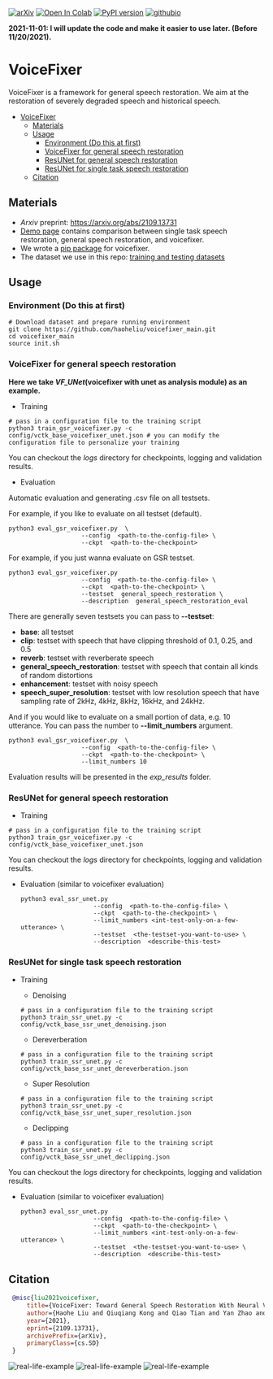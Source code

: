 [![arXiv](https://img.shields.io/badge/arXiv-2109.13731-brightgreen.svg?style=flat-square)](https://arxiv.org/abs/2109.13731) [![Open In Colab](https://colab.research.google.com/assets/colab-badge.svg)](https://colab.research.google.com/drive/1HYYUepIsl2aXsdET6P_AmNVXuWP1MCMf?usp=sharing) [![PyPI version](https://badge.fury.io/py/voicefixer.svg)](https://badge.fury.io/py/voicefixer) [![githubio](https://img.shields.io/badge/GitHub.io-Audio_Samples-blue?logo=Github&style=flat-square)](https://haoheliu.github.io/demopage-voicefixer)

**2021-11-01: I will update the code and make it easier to use later. (Before 11/20/2021).**

# VoiceFixer

VoiceFixer is a framework for general speech restoration. We aim at the restoration of severely degraded speech and historical speech.

- [VoiceFixer](#voicefixer)
  * [Materials](#materials)
  * [Usage](#usage)
    + [Environment (Do this at first)](#environment--do-this-at-first-)
    + [VoiceFixer for general speech restoration](#voicefixer-for-general-speech-restoration)
    + [ResUNet for general speech restoration](#resunet-for-general-speech-restoration)
    + [ResUNet for single task speech restoration](#resunet-for-single-task-speech-restoration)
  * [Citation](#citation)
  
## Materials

- *Arxiv* preprint: https://arxiv.org/abs/2109.13731 
- [Demo page](https://haoheliu.github.io/demopage-voicefixer/) contains comparison between single task speech restoration, general speech restoration, and voicefixer.
- We wrote a [pip package](https://pypi.org/project/voicefixer) for voicefixer.
- The dataset we use in this repo: [training and testing datasets](https://zenodo.org/record/5546723#.YYaWE05BxaQ)

## Usage

### Environment (Do this at first)
```shell script
# Download dataset and prepare running environment
git clone https://github.com/haoheliu/voicefixer_main.git
cd voicefixer_main
source init.sh 
```

### VoiceFixer for general speech restoration
**Here we take *VF_UNet*(voicefixer with unet as analysis module) as an example.**

- Training
```shell
# pass in a configuration file to the training script
python3 train_gsr_voicefixer.py -c config/vctk_base_voicefixer_unet.json # you can modify the configuration file to personalize your training
```
You can checkout the *logs* directory for checkpoints, logging and validation results.

- Evaluation

Automatic evaluation and generating .csv file on all testsets.

For example, if you like to evaluate on all testset (default). 
```shell script
python3 eval_gsr_voicefixer.py  \
                    --config  <path-to-the-config-file> \
                    --ckpt  <path-to-the-checkpoint> 
```

For example, if you just wanna evaluate on GSR testset. 
```shell script
python3 eval_gsr_voicefixer.py  
                    --config  <path-to-the-config-file> \
                    --ckpt  <path-to-the-checkpoint> \
                    --testset  general_speech_restoration \ 
                    --description  general_speech_restoration_eval 
```

There are generally seven testsets you can pass to **--testset**: 
- **base**: all testset
- **clip**: testset with speech that have clipping threshold of 0.1, 0.25, and 0.5
- **reverb**: testset with reverberate speech
- **general_speech_restoration**: testset with speech that contain all kinds of random distortions
- **enhancement**: testset with noisy speech
- **speech_super_resolution**: testset with low resolution speech that have sampling rate of 2kHz, 4kHz, 8kHz, 16kHz, and 24kHz.

And if you would like to evaluate on a small portion of data, e.g. 10 utterance. You can pass the number to **--limit_numbers** argument.

```shell script
python3 eval_gsr_voicefixer.py  \
                    --config  <path-to-the-config-file> \
                    --ckpt  <path-to-the-checkpoint> \
                    --limit_numbers 10 
```

Evaluation results will be presented in the *exp_results* folder.

### ResUNet for general speech restoration

- Training 
```shell
# pass in a configuration file to the training script
python3 train_gsr_voicefixer.py -c config/vctk_base_voicefixer_unet.json
```
You can checkout the *logs* directory for checkpoints, logging and validation results.

- Evaluation (similar to voicefixer evaluation)
    ```shell script
    python3 eval_ssr_unet.py  
                        --config  <path-to-the-config-file> \
                        --ckpt  <path-to-the-checkpoint> \
                        --limit_numbers <int-test-only-on-a-few-utterance> \
                        --testset  <the-testset-you-want-to-use> \ 
                        --description  <describe-this-test>
    ```

### ResUNet for single task speech restoration

- Training 
  - Denoising
  ```shell
  # pass in a configuration file to the training script
  python3 train_ssr_unet.py -c config/vctk_base_ssr_unet_denoising.json
  ```

  - Dereverberation
  ```shell
  # pass in a configuration file to the training script
  python3 train_ssr_unet.py -c config/vctk_base_ssr_unet_dereverberation.json
  ```
  
  - Super Resolution
  ```shell
  # pass in a configuration file to the training script
  python3 train_ssr_unet.py -c config/vctk_base_ssr_unet_super_resolution.json
  ```
  
  - Declipping
  ```shell
  # pass in a configuration file to the training script
  python3 train_ssr_unet.py -c config/vctk_base_ssr_unet_declipping.json
  ```

You can checkout the *logs* directory for checkpoints, logging and validation results.

  - Evaluation (similar to voicefixer evaluation)
    ```shell script
    python3 eval_ssr_unet.py  
                        --config  <path-to-the-config-file> \
                        --ckpt  <path-to-the-checkpoint> \
                        --limit_numbers <int-test-only-on-a-few-utterance> \
                        --testset  <the-testset-you-want-to-use> \ 
                        --description  <describe-this-test>
    ```

## Citation

```bib
 @misc{liu2021voicefixer,   
     title={VoiceFixer: Toward General Speech Restoration With Neural Vocoder},   
     author={Haohe Liu and Qiuqiang Kong and Qiao Tian and Yan Zhao and DeLiang Wang and Chuanzeng Huang and Yuxuan Wang},  
     year={2021},  
     eprint={2109.13731},  
     archivePrefix={arXiv},  
     primaryClass={cs.SD}  
 }
```

![real-life-example](resources/pics/real.png)
![real-life-example](resources/pics/gsr-demo.png)
![real-life-example](resources/pics/SR-2k.png)




